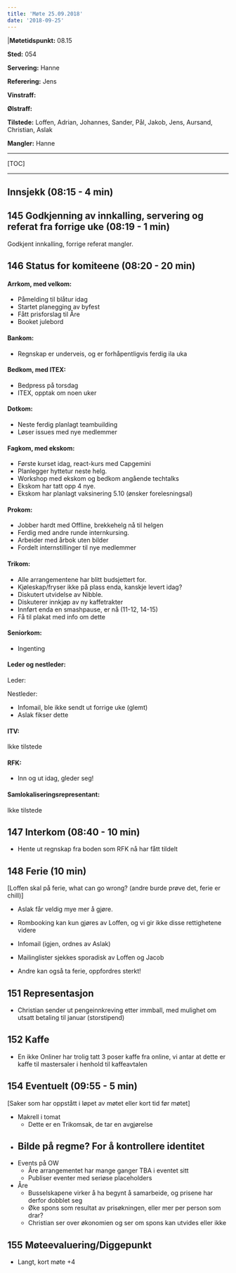 ```yaml
---
title: 'Møte 25.09.2018'
date: '2018-09-25'
---
```


|**Møtetidspunkt:** 08.15

**Sted:** 054

**Servering:** Hanne

**Referering:** Jens

**Vinstraff:**

**Ølstraff:** 

**Tilstede:** Loffen, Adrian, Johannes, Sander, Pål, Jakob, Jens, Aursand, Christian, Aslak

**Mangler:** Hanne


- - -

[TOC]

- - -

## Innsjekk (08:15 - 4 min)

## 145 Godkjenning av innkalling, servering og referat fra forrige uke (08:19 - 1 min)
Godkjent innkalling, forrige referat mangler.

## 146 Status for komiteene (08:20 - 20 min)

#### Arrkom, med velkom:

- Påmelding til blåtur idag
- Startet planegging av byfest
- Fått prisforslag til Åre
- Booket julebord

#### Bankom:

- Regnskap er underveis, og er forhåpentligvis ferdig ila uka

#### Bedkom, med ITEX:

- Bedpress på torsdag
- ITEX, opptak om noen uker

#### Dotkom:

- Neste ferdig planlagt teambuilding
- Løser issues med nye medlemmer

#### Fagkom, med ekskom:

- Første kurset idag, react-kurs med Capgemini
- Planlegger hyttetur neste helg.
- Workshop med ekskom og bedkom angående techtalks
- Ekskom har tatt opp 4 nye.
- Ekskom har planlagt vaksinering 5.10 (ønsker forelesningsal)

#### Prokom:

- Jobber hardt med Offline, brekkehelg nå til helgen
- Ferdig med andre runde internkursing.
- Arbeider med årbok uten bilder
- Fordelt internstillinger til nye medlemmer

#### Trikom:

- Alle arrangementene har blitt budsjettert for.
- Kjøleskap/fryser ikke på plass enda, kanskje levert idag?
- Diskutert utvidelse av Nibble.
- Diskuterer innkjøp av ny kaffetrakter
- Innført enda en smashpause, er nå (11-12, 14-15)
- Få til plakat med info om dette

#### Seniorkom:

- Ingenting

#### Leder og nestleder:

Leder:

Nestleder:
- Infomail, ble ikke sendt ut forrige uke (glemt)
- Aslak fikser dette

#### ITV:

Ikke tilstede

#### RFK:

- Inn og ut idag, gleder seg!

#### Samlokaliseringsrepresentant:

Ikke tilstede

## 147 Interkom (08:40 - 10 min)

- Hente ut regnskap fra boden som RFK nå har fått tildelt

## 148 Ferie (10 min)
[Loffen skal på ferie, what can go wrong? (andre burde prøve det, ferie er chill)]

- Aslak får veldig mye mer å gjøre.
- Rombooking kan kun gjøres av Loffen, og vi gir ikke disse rettighetene videre
- Infomail (igjen, ordnes av Aslak)
- Mailinglister sjekkes sporadisk av Loffen og Jacob

- Andre kan også ta ferie, oppfordres sterkt!

## 151 Representasjon

- Christian sender ut pengeinnkreving etter immball, med mulighet om utsatt betaling til januar (storstipend)

## 152 Kaffe

- En ikke Onliner har trolig tatt 3 poser kaffe fra online, vi antar at dette er kaffe til mastersaler i henhold til kaffeavtalen


## 154 Eventuelt (09:55 - 5 min)
[Saker som har oppstått i løpet av møtet eller kort tid før møtet]

- Makrell i tomat
	- Dette er en Trikomsak, de tar en avgjørelse
- Bilde på regme? For å kontrollere identitet
	- 
- Events på OW
	- Åre arrangementet har mange ganger TBA i eventet sitt
	- Publiser eventer med seriøse placeholders
- Åre
	- Busselskapene virker å ha begynt å samarbeide, og prisene har derfor dobblet seg
	- Øke spons som resultat av prisøkningen, eller mer per person som drar?
	- Christian ser over økonomien og ser om spons kan utvides eller ikke

## 155 Møteevaluering/Diggepunkt

- Langt, kort møte +4
